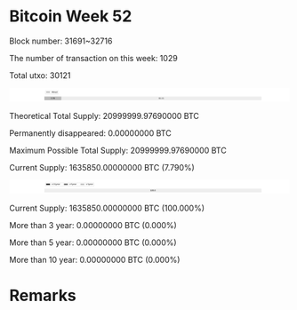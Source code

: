 # Bitcoin Week 52

Block number: 31691~32716

The number of transaction on this week: 1029

Total utxo: 30121

![](../images/mined_week52.png)

Theoretical Total Supply: 20999999.97690000 BTC

Permanently disappeared: 0.00000000 BTC

Maximum Possible Total Supply: 20999999.97690000 BTC

Current Supply: 1635850.00000000 BTC (7.790%)

![](../images/year_week52.png)


Current Supply: 1635850.00000000 BTC (100.000%)

More than 3 year: 0.00000000 BTC (0.000%)

More than 5 year: 0.00000000 BTC (0.000%)

More than 10 year: 0.00000000 BTC (0.000%)

# Remarks

